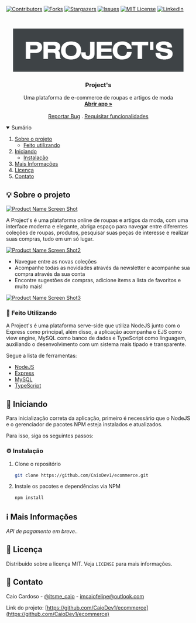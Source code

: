 [![Contributors][contributors-shield]][contributors-url]
[![Forks][forks-shield]][forks-url]
[![Stargazers][stars-shield]][stars-url]
[![Issues][issues-shield]][issues-url]
[![MIT License][license-shield]][license-url]
[![LinkedIn][linkedin-shield]][linkedin-url]


<!-- PROJECT LOGO -->
<br />
<p align="center">
  <a href="https://github.com/CaioDev1/quizzy">
    <img src="public/image.png" alt="Logo">
  </a>

  <h3 align="center">Project's</h3>

  <p align="center">
    Uma plataforma de e-commerce de roupas e artigos de moda
    <br />
    <a href="https://projects-ecommerce.herokuapp.com/"><strong>Abrir app »</strong></a>
    <br />
    <br />
    <a href="https://github.com/CaioDev1/ecommerce/issues">Reportar Bug</a>
    .
    <a href="https://github.com/CaioDev1/ecommerce/issues">Requisitar funcionalidades</a>
  </p>
</p>



<!-- TABLE OF CONTENTS -->
<details open="open">
  <summary>Sumário</summary>
  <ol>
    <li>
      <a href="#sobre-o-projeto">Sobre o projeto</a>
      <ul>
        <li><a href="#feito-utilizando">Feito utilizando</a></li>
      </ul>
    </li>
    <li>
      <a href="#iniciando">Iniciando</a>
      <ul>
        <li><a href="#instalação">Instalação</a></li>
      </ul>
    </li>
    <li><a href="#mais-informações">Mais Informações</a></li>
    <li><a href="#licença">Licença</a></li>
    <li><a href="#contato">Contato</a></li>
  </ol>
</details>



<!-- ABOUT THE PROJECT -->
<h2 id="sobre-o-projeto">💡 Sobre o projeto</h2>

[![Product Name Screen Shot][product-screenshot]](https://projects-ecommerce.herokuapp.com/)

A Project's é uma plataforma online de roupas e artigos da moda, com uma interface moderna e elegante, abriga espaço para navegar entre diferentes coleções de roupas, produtos, pesquisar suas
peças de interesse e realizar suas compras, tudo em um só lugar.

[![Product Name Screen Shot2][product-screenshot2]](https://projects-ecommerce.herokuapp.com/)

* Navegue entre as novas coleções
* Acompanhe todas as novidades através da newsletter e acompanhe sua compra através da sua conta
* Encontre sugestões de compras, adicione items a lista de favoritos e muito mais!

[![Product Name Screen Shot3][product-screenshot3]](https://projects-ecommerce.herokuapp.com/)

<h3 id="feito-utilizando">🔧 Feito Utilizando</h3>

A Project's é uma plataforma serve-side que utiliza NodeJS junto com o Express como principal, além disso, a aplicação acompanha o EJS como view engine, MySQL como banco de dados
e TypeScript como linguagem, auxiliando o desenvolvimento com um sistema mais tipado e transparente.

Segue a lista de ferramentas:
* [NodeJS](https://nodejs.org/en/)
* [Express](https://expressjs.com/pt-br/)
* [MySQL](https://www.mysql.com/)
* [TypeScript](https://www.typescriptlang.org/)

<!-- GETTING STARTED -->
<h2 id="Iniciando">📖 Iniciando</h2>

Para inicialização correta da aplicação, primeiro é necessário que o NodeJS e o gerenciador de pacotes NPM esteja instalados e atualizados.

Para isso, siga os seguintes passos:

<h3 id="instalação">⚙ Instalação</h3>

1. Clone o repositório
   ```sh
   git clone https://github.com/CaioDev1/ecommerce.git
   ```
2. Instale os pacotes e dependências via NPM
   ```sh
   npm install
   ```


<!-- USAGE EXAMPLES -->
<h2 id="mais-informações">ℹ Mais Informações</h2>

_API de pagamento em breve.._

<!-- _[Quizzy NodeJS API](https://github.com/CaioDev1/quizzy-api)_ ->


<!-- LICENSE -->
<h2 id="licença">📜 Licença</h2>

Distribuído sobre a licença MIT. Veja `LICENSE` para mais informações.


<!-- CONTACT -->
<h2 id="contato">📩 Contato</h2>

Caio Cardoso - [@itsme_caio](https://instagram.com/itsme_caio) - imcaiofelipe@outlook.com

Link do projeto: [https://github.com/CaioDev1/ecommerce](https://github.com/CaioDev1/ecommerce)





<!-- MARKDOWN LINKS & IMAGES -->
<!-- https://www.markdownguide.org/basic-syntax/#reference-style-links -->
[contributors-shield]: https://img.shields.io/github/contributors/CaioDev1/ecommerce.svg?style=for-the-badge
[contributors-url]: https://github.com/CaioDev1/ecommerce/graphs/contributors
[forks-shield]: https://img.shields.io/github/forks/CaioDev1/ecommerce.svg?style=for-the-badge
[forks-url]: https://github.com/CaioDev1/ecommerce/network/members
[stars-shield]: https://img.shields.io/github/stars/CaioDev1/ecommerce.svg?style=for-the-badge
[stars-url]: https://github.com/CaioDev1/ecommerce/stargazers
[issues-shield]: https://img.shields.io/github/issues/CaioDev1/ecommerce.svg?style=for-the-badge
[issues-url]: https://github.com/CaioDev1/ecommerce/issues
[license-shield]: https://img.shields.io/github/license/CaioDev1/ecommerce.svg?style=for-the-badge
[license-url]: https://github.com/CaioDev1/ecommerce/blob/master/LICENSE.txt
[linkedin-shield]: https://img.shields.io/badge/-LinkedIn-black.svg?style=for-the-badge&logo=linkedin&colorB=555
[linkedin-url]: https://www.linkedin.com/in/caiodev1/
[product-screenshot]: public/ecommerce-gif1.gif
[product-screenshot2]: public/ecommerce-gif2.gif
[product-screenshot3]: public/ecommerce-gif3.gif
